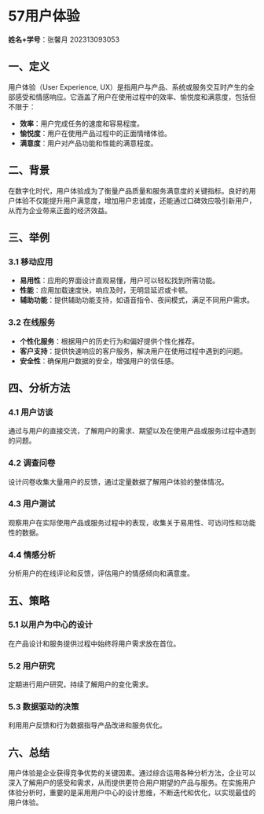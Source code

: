 # 57用户体验

**姓名+学号**：张馨月 202313093053

## 一、定义

用户体验（User Experience, UX）是指用户与产品、系统或服务交互时产生的全部感受和情感响应。它涵盖了用户在使用过程中的效率、愉悦度和满意度，包括但不限于：

- **效率**：用户完成任务的速度和容易程度。
- **愉悦度**：用户在使用产品过程中的正面情绪体验。
- **满意度**：用户对产品功能和性能的满意程度。

## 二、背景

在数字化时代，用户体验成为了衡量产品质量和服务满意度的关键指标。良好的用户体验不仅能提升用户满意度，增加用户忠诚度，还能通过口碑效应吸引新用户，从而为企业带来正面的经济效益。

## 三、举例

### 3.1 移动应用

- **易用性**：应用的界面设计直观易懂，用户可以轻松找到所需功能。
- **性能**：应用加载速度快，响应及时，无明显延迟或卡顿。
- **辅助功能**：提供辅助功能支持，如语音指令、夜间模式，满足不同用户需求。

### 3.2 在线服务

- **个性化服务**：根据用户的历史行为和偏好提供个性化推荐。
- **客户支持**：提供快速响应的客户服务，解决用户在使用过程中遇到的问题。
- **安全性**：确保用户数据的安全，增强用户的信任感。

## 四、分析方法

### 4.1 用户访谈

通过与用户的直接交流，了解用户的需求、期望以及在使用产品或服务过程中遇到的问题。

### 4.2 调查问卷

设计问卷收集大量用户的反馈，通过定量数据了解用户体验的整体情况。

### 4.3 用户测试

观察用户在实际使用产品或服务过程中的表现，收集关于易用性、可访问性和功能性的数据。

### 4.4 情感分析

分析用户的在线评论和反馈，评估用户的情感倾向和满意度。

## 五、策略

### 5.1 以用户为中心的设计

在产品设计和服务提供过程中始终将用户需求放在首位。

### 5.2 用户研究

定期进行用户研究，持续了解用户的变化需求。

### 5.3 数据驱动的决策

利用用户反馈和行为数据指导产品改进和服务优化。

## 六、总结

用户体验是企业获得竞争优势的关键因素。通过综合运用各种分析方法，企业可以深入了解用户的感受和需求，从而提供更符合用户期望的产品与服务。在实施用户体验分析时，重要的是采用用户中心的设计思维，不断迭代和优化，以实现最佳的用户体验。

